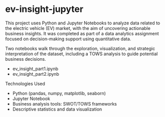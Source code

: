 # ev-insight-jupyter

This project uses Python and Jupyter Notebooks to analyze data related to the electric vehicle (EV) market, with the aim of uncovering actionable business insights. It was completed as part of a data analytics assignment focused on decision-making support using quantitative data.

Two notebooks walk through the exploration, visualization, and strategic interpretation of the dataset, including a TOWS analysis to guide potential business decisions.
- ev_insight_part1.ipynb
- ev_insight_part2.ipynb

Technologies Used
- Python (pandas, numpy, matplotlib, seaborn)
- Jupyter Notebook
- Business analysis tools: SWOT/TOWS frameworks
- Descriptive statistics and data visualization

